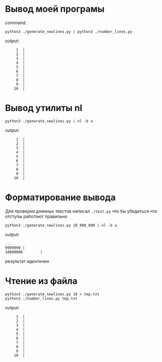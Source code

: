 # Вывод моей програмы

command:
```commandline
python3 ./generate_newlines.py | python3 ./number_lines.py
```
output:
```commandline
     1  |
     2  |
     3  |
     4  |
     5  |
     6  |
     7  |
     8  |
     9  |
    10  |
```
# Вывод утилиты nl
```commandline
python3 ./generate_newlines.py | nl -b a
```
output:
```commandline
     1  |
     2  |
     3  |
     4  |
     5  |
     6  |
     7  |
     8  |
     9  |
    10  |
```

# Форматирование вывода
Для проверки длинных текстов написал `./test.py` что бы убедиться что отступы работают правильно
```commandline
python3 ./generate_newlines.py 10_000_000 | nl -b a
```
output:
```commandline
...
9999999 |
10000000        |
```
результат идентичен

# Чтение из файла

```commandline
python3 ./generate_newlines.py 10 > tmp.txt
python3 ./number_lines.py tmp.txt
```
output:
```commandline
     1  |
     2  |
     3  |
     4  |
     5  |
     6  |
     7  |
     8  |
     9  |
    10  |
```
